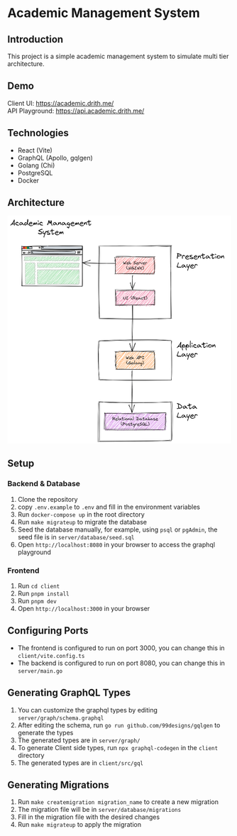 # Academic Management System

## Introduction

This project is a simple academic management system to simulate multi tier architecture.

## Demo

Client UI: https://academic.drith.me/  
API Playground: https://api.academic.drith.me/

## Technologies

- React (Vite)
- GraphQL (Apollo, gqlgen)
- Golang (Chi)
- PostgreSQL
- Docker

## Architecture

<!-- image -->

![Architecture](architecture.png)

## Setup

### Backend & Database

1. Clone the repository
2. copy `.env.example` to `.env` and fill in the environment variables
3. Run `docker-compose up` in the root directory
4. Run `make migrateup` to migrate the database
5. Seed the database manually, for example, using `psql` or `pgAdmin`, the seed file is in `server/database/seed.sql`
6. Open `http://localhost:8080` in your browser to access the graphql playground

### Frontend

1. Run `cd client`
2. Run `pnpm install`
3. Run `pnpm dev`
4. Open `http://localhost:3000` in your browser

## Configuring Ports

- The frontend is configured to run on port 3000, you can change this in `client/vite.config.ts`
- The backend is configured to run on port 8080, you can change this in `server/main.go`

## Generating GraphQL Types

1. You can customize the graphql types by editing `server/graph/schema.graphql`
2. After editing the schema, run `go run github.com/99designs/gqlgen` to generate the types
3. The generated types are in `server/graph/`
4. To generate Client side types, run `npx graphql-codegen` in the `client` directory
5. The generated types are in `client/src/gql`

## Generating Migrations

1. Run `make createmigration migration_name` to create a new migration
2. The migration file will be in `server/database/migrations`
3. Fill in the migration file with the desired changes
4. Run `make migrateup` to apply the migration
